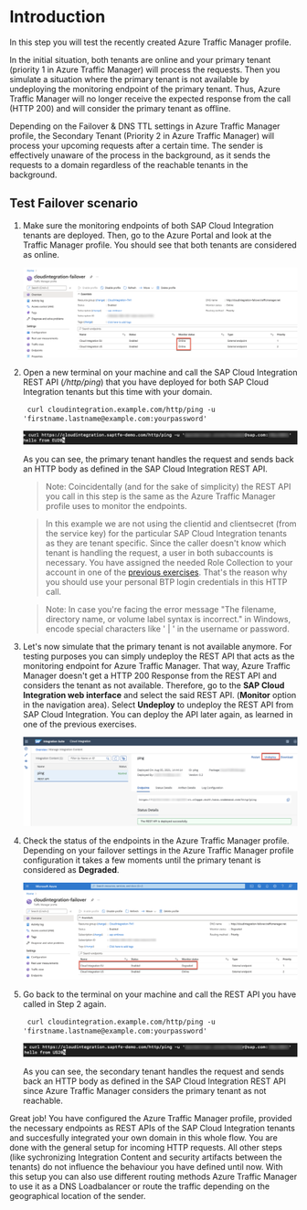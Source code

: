 # Introduction

In this step you will test the recently created Azure Traffic Manager profile. 

In the initial situation, both tenants are online and your primary tenant (priority 1 in Azure Traffic Manager) will process the requests. Then you simulate a situation where the primary tenant is not available by undeploying the monitoring endpoint of the primary tenant. Thus, Azure Traffic Manager will no longer receive the expected response from the call (HTTP 200) and will consider the primary tenant as offline. 

Depending on the Failover & DNS TTL settings in Azure Traffic Manager profile, the Secondary Tenant (Priority 2 in Azure Traffic Manager) will process your upcoming requests after a certain time. The sender is effectively unaware of the process in the background, as it sends the requests to a domain regardless of the reachable tenants in the background.


## Test Failover scenario

1. Make sure the monitoring endpoints of both SAP Cloud Integration tenants are deployed. Then, go to the Azure Portal and look at the Traffic Manager profile. You should see that both tenants are considered as online. 

    ![Azure Traffic Manager profile endpoint status](./images/01.png)

2. Open a new terminal on your machine and call the SAP Cloud Integration REST API (*/http/ping*) that you have deployed for both SAP Cloud Integration tenants but this time with your domain. 

   ```console
    curl cloudintegration.example.com/http/ping -u 'firstname.lastname@example.com:yourpassword'
   ```
    ![Custom Domain Call](./images/02.png)

    As you can see, the primary tenant handles the request and sends back an HTTP body as defined in the SAP Cloud Integration REST API. 

   > Note: Coincidentally (and for the sake of simplicity) the REST API you call in this step is the same as the Azure Traffic Manager profile uses to monitor the endpoints. 

   > In this example we are not using the clientid and clientsecret (from the service key) for the particular SAP Cloud Integration tenants as they are tenant specific. Since the caller doesn't know which tenant is handling the request, a user in both subaccounts is necessary. You have assigned the needed Role Collection to your account in one of the [previous exercises](./../01-SetupCloudIntegration/README.md#rolecollection-sender). That's the reason why you should use your personal BTP login credentials in this HTTP call. 

   > Note: In case you're facing the error message "The filename, directory name, or volume label syntax is incorrect." in Windows, encode special characters like ' | ' in the username or password. 

3. Let's now simulate that the primary tenant is not available anymore. For testing purposes you can simply undeploy the REST API that acts as the monitoring endpoint for Azure Traffic Manager. That way, Azure Traffic Manager doesn't get a HTTP 200 Response from the REST API and considers the tenant as not available. 
Therefore, go to the **SAP Cloud Integration web interface** and select the said REST API. (**Monitor** option in the navigation area). Select **Undeploy** to undeploy the REST API from SAP Cloud Integration. You can deploy the API later again, as learned in one of the previous exercises. 

   ![Undeploy REST API in SAP Cloud Integration web interface](./images/03.png)

4. Check the status of the endpoints in the Azure Traffic Manager profile. Depending on your failover settings in the Azure Traffic Manager profile configuration it takes a few moments until the primary tenant is considered as **Degraded**. 

   ![Endpoints monitoring Azure Traffic Manager profile](./images/04.png)

5. Go back to the terminal on your machine and call the REST API you have called in Step 2 again. 

   ```console
    curl cloudintegration.example.com/http/ping -u 'firstname.lastname@example.com:yourpassword'
   ```

   ![Custom Domain Call](./images/05.png)

   As you can see, the secondary tenant handles the request and sends back an HTTP body as defined in the SAP Cloud Integration REST API since Azure Traffic Manager considers the primary tenant as not reachable. 


Great job! You have configured the Azure Traffic Manager profile, provided the necessary endpoints as REST APIs of the SAP Cloud Integration tenants and succesfully integrated your own domain in this whole flow. You are done with the general setup for incoming HTTP requests. All other steps (like sychronizing Integration Content and security artifacts between the tenants) do not influence the behaviour you have defined until now. With this setup you can also use different routing methods Azure Traffic Manager to use it as a DNS Loadbalancer or route the traffic depending on the geographical location of the sender. 



